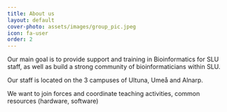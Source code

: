 ```yaml
---
title: About us
layout: default
cover-photo: assets/images/group_pic.jpeg
icon: fa-user
order: 2
---
```


Our main goal is to provide support and training in Bioinformatics for SLU staff, as well as build a strong community of bioinformaticians within SLU.

Our staff is located on the 3 campuses of Ultuna, Umeå and Alnarp.

We want to join forces and coordinate teaching activities, common resources (hardware, software)
